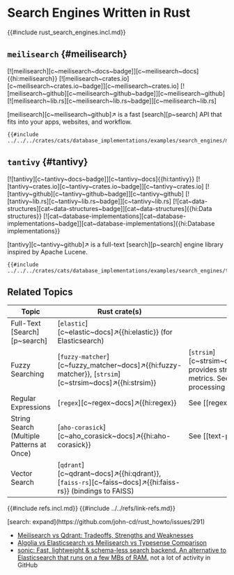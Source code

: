 # Search Engines Written in Rust

{{#include rust_search_engines.incl.md}}

## `meilisearch` {#meilisearch}

[![meilisearch][c~meilisearch~docs~badge]][c~meilisearch~docs]{{hi:meilisearch}}
[![meilisearch~crates.io][c~meilisearch~crates.io~badge]][c~meilisearch~crates.io]
[![meilisearch~github][c~meilisearch~github~badge]][c~meilisearch~github]
[![meilisearch~lib.rs][c~meilisearch~lib.rs~badge]][c~meilisearch~lib.rs]

[meilisearch][c~meilisearch~github]↗ is a fast [search][p~search] API that fits into your apps, websites, and workflow.

```rust,editable
{{#include ../../../crates/cats/database_implementations/examples/search_engines/meilisearch.rs:example}}
```

## `tantivy` {#tantivy}

[![tantivy][c~tantivy~docs~badge]][c~tantivy~docs]{{hi:tantivy}}
[![tantivy~crates.io][c~tantivy~crates.io~badge]][c~tantivy~crates.io]
[![tantivy~github][c~tantivy~github~badge]][c~tantivy~github]
[![tantivy~lib.rs][c~tantivy~lib.rs~badge]][c~tantivy~lib.rs]
[![cat~data-structures][cat~data-structures~badge]][cat~data-structures]{{hi:Data structures}}
[![cat~database-implementations][cat~database-implementations~badge]][cat~database-implementations]{{hi:Database implementations}}

[tantivy][c~tantivy~github]↗ is a full-text [search][p~search] engine library inspired by Apache Lucene.

```rust,editable
{{#include ../../../crates/cats/database_implementations/examples/search_engines/tantivy.rs:example}}
```

## Related Topics

| Topic | Rust crate(s) | Notes |
|---|---|---|
| Full-Text [Search][p~search] | [`elastic`][c~elastic~docs]↗{{hi:elastic}} (for Elasticsearch) | |
| Fuzzy Searching | [`fuzzy-matcher`][c~fuzzy_matcher~docs]↗{{hi:fuzzy-matcher}}, [`strsim`][c~strsim~docs]↗{{hi:strsim}} | [`strsim`][c~strsim~docs]↗{{hi:strsim}} provides string similarity metrics. See [[text-processing | Text Processing]]. |
| Regular Expressions | [`regex`][c~regex~docs]↗{{hi:regex}} | See [[regex | Regex]]. |
| String Search (Multiple Patterns at Once) | [`aho-corasick`][c~aho_corasick~docs]↗{{hi:aho-corasick}} | See [[text-processing | Text Processing]]. |
| Vector Search | [`qdrant`][c~qdrant~docs]↗{{hi:qdrant}}, [`faiss-rs`][c~faiss~docs]↗{{hi:faiss-rs}} (bindings to FAISS) | |

{{#include refs.incl.md}}
{{#include ../../refs/link-refs.md}}

<div class="hidden">
[search: expand](https://github.com/john-cd/rust_howto/issues/291)

- [Meilisearch vs Qdrant: Tradeoffs, Strengths and Weaknesses](https://blog.kerollmops.com/meilisearch-vs-qdrant-tradeoffs-strengths-and-weaknesses)
- [Algolia vs Elasticsearch vs Meilisearch vs Typesense Comparison](https://typesense.org/typesense-vs-algolia-vs-elasticsearch-vs-meilisearch/)
- [sonic: Fast, lightweight & schema-less search backend. An alternative to Elasticsearch that runs on a few MBs of RAM.](https://github.com/valeriansaliou/sonic) not a lot of activity in GitHub

</div>
